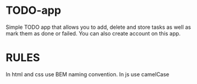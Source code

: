 # TODO-app
Simple TODO app that allows you to add, delete and store tasks as well as mark them as done or failed. You can also create account on this app.
# RULES
In html and css use BEM naming convention. In js use camelCase
